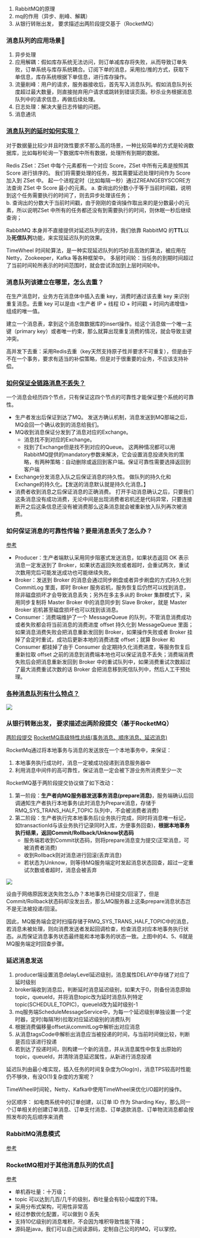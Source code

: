 1.  RabbitMQ的原理
2. mq的作用（异步、削峰、解耦）
3. 从银行转账出发， 要求描述出两阶段提交基于（RocketMQ）

### 消息队列的应用场景🐋
1. 异步处理
2. 应用解耦：假如库存系统无法访问，则订单减库存将失败，从而导致订单失败，订单系统与库存系统耦合。订阅下单的消息，采用拉/推的方式，获取下单信息，库存系统根据下单信息，进行库存操作。
3. 流量削峰：用户的请求，服务器接收后，首先写入消息队列。假如消息队列长度超过最大数量，则直接抛弃用户请求或跳转到错误页面。秒杀业务根据消息队列中的请求信息，再做后续处理。
4. 日志处理：解决大量日志传输的问题。
5. 消息通讯

### [消息队列的延时如何实现？](https://zhuanlan.zhihu.com/p/266156267)
对于数据量比较少并且时效性要求不那么高的场景，一种比较简单的方式是轮询数据库，比如每秒轮询一下数据库中所有数据，处理所有到期的数据。

Redis ZSet：ZSet 中每个元素都有一个对应 Score，ZSet 中所有元素是按照其 Score 进行排序的。
我们将需要处理的任务，按其需要延迟处理时间作为 Score 加入到 ZSet 中。
起一个进程定时（比如每隔一秒）通过ZREANGEBYSCORE方法查询 ZSet 中 Score 最小的元素。
a. 查询出的分数小于等于当前时间戳，说明到这个任务需要执行的时间了，则去异步处理该任务；  
b. 查询出的分数大于当前时间戳，由于刚刚的查询操作取出来的是分数最小的元素，所以说明ZSet 中所有的任务都还没有到需要执行的时间，则休眠一秒后继续查询；

RabbitMQ 本身并不直接提供对延迟队列的支持，我们依靠 RabbitMQ 的**TTL**以及**死信队列**功能，来实现延迟队列的效果。

TimeWheel 时间轮算法，是一种实现延迟队列的巧妙且高效的算法，被应用在 Netty，Zookeeper，Kafka 等各种框架中。
多层时间轮：当任务的到期时间超过了当前时间轮所表示的时间范围时，就会尝试添加到上层时间轮中。

### 消息队列该建立在哪里，怎么去重？
在生产消息时，业务方在消息体中插入去重 key，消费时通过该去重 key 来识别重复消息。去重 key 可以是由 <生产者 IP + 线程 ID + 时间戳 + 时间内递增值> 组成的唯一值。

建立一个消息表，拿到这个消息做数据库的insert操作。给这个消息做一个唯一主键（primary key）或者唯一约束，那么就算出现重复消费的情况，就会导致主键冲突。

高并发下去重：采用Redis去重（key天然支持原子性并要求不可重复），但是由于不在一个事务，要求有适当的补偿策略，但是对于很重要的业务，不应该支持补偿。

### [如何保证全链路消息不丢失？](https://codeantenna.com/a/vnDPcoxnXo)
一个消息会经历四个节点，只有保证这四个节点的可靠性才能保证整个系统的可靠性。

-   生产者发出后保证到达了MQ。
	发送方确认机制，消息发送到MQ那端之后，MQ会回一个确认收到的消息给我们。
-   MQ收到消息保证分发到了消息对应的Exchange。
	- 消息找不到对应的Exchange。
	- 找到了Exchange但是找不到对应的Queue。
	这两种情况都可以用RabbitMQ提供的mandatory参数来解决，它会设置消息投递失败的策略，有两种策略：自动删除或返回到客户端。保证可靠性需要选择返回到客户端
-   Exchange分发消息入队之后保证消息的持久性。
	做队列的持久化和Exchange的持久化。【发送的消息默认就是持久化消息。】
-   消费者收到消息之后保证消息的正确消费。
	打开手动消息确认之后，只要我们这条消息没有成功消费，无论中间是出现消费者宕机还是代码异常，只要连接断开之后这条信息还没有被消费那么这条消息就会被重新放入队列再次被消费。

### 如何保证消息的可靠性传输？要是消息丢失了怎么办？
[参考](http://learn.lianglianglee.com/%E6%96%87%E7%AB%A0/RocketMQ%20%E9%9D%A2%E8%AF%95%E9%A2%98%E9%9B%86%E9%94%A6.md)
- Producer：生产者端默认采用同步阻塞式发送消息，如果状态返回 OK 表示消息一定发送到了 Broker，如果状态返回失败或者超时，会重试两次，重试次数用完后可能发送成功也可能继续失败。
- Broker：发送到 Broker 的消息会通过同步刷盘或者异步刷盘的方式持久化到 CommitLog 里面，即时 Broker 服务宕机，服务恢复后仍然可以找到消息，除非磁盘损坏才会导致消息丢失；另外在多主多从的 Broker 集群模式下，采用同步复制将 Master Broker 中的消息同步到 Slave Broker，就是 Master Broker 宕机甚至磁盘损坏也可以找到该消息。
- Consumer：消费端维护了一个 MessageQueue 的队列，不管消息消费成功或者失败都会将当前消息的消费进度 offset 持久化到 MessageQueue 里面；如果消息消费失败会把消息重新发回到 Broker，如果操作失败或者 Broker 挂掉了会定时重试，成功后更新本地的消费进度 offset；就算 Broker 和 Consumer 都挂掉了由于 Consumer 会定期持久化消费进度，等服务恢复后重新拉取 offset 之前的消息到消费端本地也可以保证消息不丢失；消费端消费失败后会把消息重新发回到 Broker 中的重试队列中，如果消费重试次数超过了最大消费重试次数的话 Broker 会把消息移到死信队列中，然后人工干预处理。

### [各种消息队列有什么特点？](https://blog.csdn.net/qq_38534524/article/details/110957518)
![](./image/xxdl.png)

### 从银行转账出发， 要求描述出两阶段提交（基于RocketMQ）
[两阶段提交](https://blog.csdn.net/lengxiao1993/article/details/88290514)
[RocketMQ高级特性总结(事务消息、顺序消息、延迟消息)](https://www.i4k.xyz/article/hosaos/100053480)

RocketMq通过将本地事务与消息的发送放在一个本地事务中，来保证：
1. 本地事务执行成功时，消息一定被成功投递到消息服务器中
2. 利用消息中间件的高可靠性，保证消息一定会被下游业务所消费至少一次

RocketMQ基于两阶段提交协议做了如下改动：
1. 第一阶段：**生产者向MQ服务器发送事务消息(prepare消息)**，服务端确认后回调通知生产者执行本地事务(此时消息为Prepare消息，存储于RMQ_SYS_TRANS_HALF_TOPIC 队列中，不会被消费者消费)
2. 第二阶段：生产者执行完本地事务后(业务执行完成，同时将消息唯一标记，如transactionId与该业务执行记录同时入库，方便事务回查)，**根据本地事务执行结果，返回Commit/Rollback/Unknow状态码**
	- 服务端若收到Commit状态码，则将prepare消息变为提交(正常消息，可被消费者消费)
	- 收到Rollback则对消息进行回滚(丢弃消息)
	- 若状态为Unknow，则等待MQ服务端定时发起消息状态回查，超过一定重试次数或者超时，消息会被丢弃

![](./image/rocketmq两阶段.png)

设由于网络原因发送失败怎么办？本地事务已经提交/回滚了，但是Commit/Rollback状态码却没发出去，那么MQ服务器上这条prepare消息状态岂不是无法被投递/回滚。

因此，MQ服务端会定时扫描存储于RMQ_SYS_TRANS_HALF_TOPIC中的消息，若消息未被处理，则向消费发送者发起回调检查，检查消息对应本地事务执行状态。从而保证消息事务状态最终能和本地事务的状态一致。上图中的4、5、6就是MQ服务端定时回查步骤。

### 延迟消息发送
1. producer端设置消息delayLevel延迟级别，消息属性DELAY中存储了对应了延时级别
2. broker端收到消息后，判断延时消息延迟级别，如果大于0，则备份消息原始topic，queueId，并将消息topic改为延时消息队列特定topic(SCHEDULE_TOPIC)，queueId改为延时级别-1
3. mq服务端ScheduleMessageService中，为每一个延迟级别单独设置一个定时器，定时(每隔1秒)拉取对应延迟级别的消费队列
4. 根据消费偏移量offset从commitLog中解析出对应消息
5. 从消息tagsCode中解析出消息应当被投递的时间，与当前时间做比较，判断是否应该进行投递
6. 若到达了投递时间，则构建一个新的消息，并从消息属性中恢复出原始的topic，queueId，并清除消息延迟属性，从新进行消息投递

延迟队列由最小堆实现，插入任务的时间复杂度为Olog(n)，消息TPS较高时性能仍不够快，有没O(1)复杂度的方案呢？

TimeWheel时间轮，Netty、Kafka中使用TimeWheel来优化I/O超时的操作。

分区顺序：
如电商系统中的订单创建，以订单 ID 作为 Sharding Key，那么同一个订单相关的创建订单消息、订单支付消息、订单退款消息、订单物流消息都会按照发布的先后顺序来消费

### RabbitMQ消息模式
[参考](https://www.cnblogs.com/davidgu/p/14702449.html)

### RocketMQ相对于其他消息队列的优点🐋
[参考](https://cloud.tencent.com/developer/article/1921917)
- 单机吞吐量：十万级；
- topic 可以达到几百/几千的级别，吞吐量会有较小幅度的下降。
- 采用分布式架构，可用性非常高
- 经过参数优化配置，可以做到 0 丢失
- 支持10亿级别的消息堆积，不会因为堆积导致性能下降；
- 源码是java，我们可以自己阅读源码，定制自己公司的MQ，可以掌控。